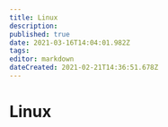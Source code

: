 ```yaml
---
title: Linux
description: 
published: true
date: 2021-03-16T14:04:01.982Z
tags: 
editor: markdown
dateCreated: 2021-02-21T14:36:51.678Z
---
```


# Linux